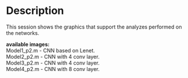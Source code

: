 # Description

This session shows the graphics that support the analyzes performed on the networks. <br />

**available images:**<br />
Model1_p2.m - CNN based on Lenet.<br />
Model2_p2.m - CNN with 4 conv layer.<br />
Model3_p2.m - CNN with 4 conv layer.<br />
Model4_p2.m - CNN with 8 conv layer.<br />

